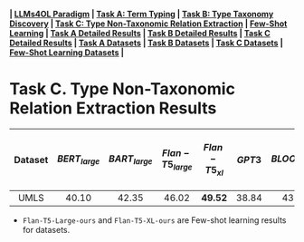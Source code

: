 

**| [LLMs4OL Paradigm](../../README.md#llms4ol-paradigm) | [Task A: Term Typing](../../TaskA/README.md) | [Task B: Type Taxonomy Discovery](../../TaskB/README.md) | [Task C: Type Non-Taxonomic Relation Extraction](../../TaskC/README.md) | [Few-Shot Learning](../../FSL/README.md) | [Task A Detailed Results](../../TaskA/results/readme.md) | [Task B Detailed Results](../../TaskB/results/readme.md) | [Task C Detailed Results](../../TaskC/results/readme.md) | [Task A Datasets](../../datasets/TaskA/README.md) | [Task B Datasets](../../datasets/TaskB/README.md) | [Task C Datasets](../../datasets/TaskC/README.md) | [Few-Shot Learning Datasets](../../datasets/FSL/README.md) |**


# Task C. Type Non-Taxonomic Relation Extraction Results

|  Dataset   | $BERT_{large}$ | $BART_{large}$ | $Flan-T5_{large}$ | $Flan-T5_{xl}$ | $GPT3$ | $BLOOM_{1b7}$ | $BLOOM_{3b}$ | $Flan-T5_{large}-ours$ | $Flan-T5-XL-ours$ | $GPT-4 |
|:----------:|:--------------:|:--------------:|:-----------------:|:--------------:|:------:|:-------------:|:------------:|:----------------------:|:-----------------:|:------:|
|  UMLS      |     40.10      |     42.35      |       46.02       |   **49.52**    | 38.84  |     43.12     |    42.70     |         49.05          |       53.05       | 41.31  |


* `Flan-T5-Large-ours` and `Flan-T5-XL-ours` are Few-shot learning results for datasets.
